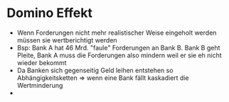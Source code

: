# Domino Effekt

- Wenn Forderungen nicht mehr realistischer Weise eingeholt werden müssen sie wertberichtigt werden
- Bsp: Bank A hat 46 Mrd. "faule" Forderungen an Bank B. Bank B geht Pleite, Bank A muss die Forderungen also mindern weil er sie eh nicht wieder bekommt
- Da Banken sich gegenseitig Geld leihen entstehen so Abhängigkeitsketten &rArr; wenn eine Bank fällt kaskadiert die Wertminderung
- 
